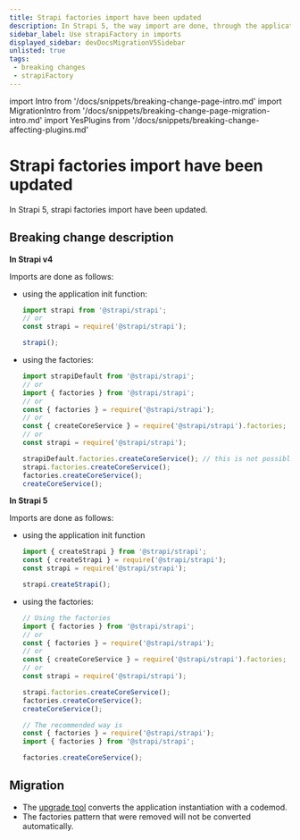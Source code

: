 ```yaml
---
title: Strapi factories import have been updated
description: In Strapi 5, the way import are done, through the application init function or through factories, has been updated.
sidebar_label: Use strapiFactory in imports
displayed_sidebar: devDocsMigrationV5Sidebar
unlisted: true
tags:
 - breaking changes
 - strapiFactory
---
```


import Intro from '/docs/snippets/breaking-change-page-intro.md'
import MigrationIntro from '/docs/snippets/breaking-change-page-migration-intro.md'
import YesPlugins from '/docs/snippets/breaking-change-affecting-plugins.md'

# Strapi factories import have been updated

In Strapi 5, strapi factories import have been updated.

<Intro />

<YesPlugins />

## Breaking change description

**In Strapi v4**

Imports are done as follows:

* using the application init function:

  ```js
  import strapi from '@strapi/strapi'; 
  // or
  const strapi = require('@strapi/strapi');

  strapi();
  ```

* using the factories:
  
  ```js
  import strapiDefault from '@strapi/strapi';
  // or
  import { factories } from '@strapi/strapi';
  // or
  const { factories } = require('@strapi/strapi');
  // or
  const { createCoreService } = require('@strapi/strapi').factories;
  // or
  const strapi = require('@strapi/strapi');

  strapiDefault.factories.createCoreService(); // this is not possible anymore in v5
  strapi.factories.createCoreService();
  factories.createCoreService();
  createCoreService();
  ```

**In Strapi 5**

Imports are done as follows:

* using the application init function

  ```js
  import { createStrapi } from '@strapi/strapi'; 
  const { createStrapi } = require('@strapi/strapi');
  const strapi = require('@strapi/strapi');

  strapi.createStrapi();
  ```

* using the factories:
  
  ```js
  // Using the factories
  import { factories } from '@strapi/strapi';
  // or
  const { factories } = require('@strapi/strapi');
  // or
  const { createCoreService } = require('@strapi/strapi').factories;
  // or
  const strapi = require('@strapi/strapi');

  strapi.factories.createCoreService();
  factories.createCoreService();
  createCoreService();

  // The recommended way is
  const { factories } = require('@strapi/strapi');
  import { factories } from '@strapi/strapi';

  factories.createCoreService();
  ```

## Migration

- The [upgrade tool](/dev-docs/upgrade-tool) converts the application instantiation with a codemod.
- The factories pattern that were removed will not be converted automatically.
